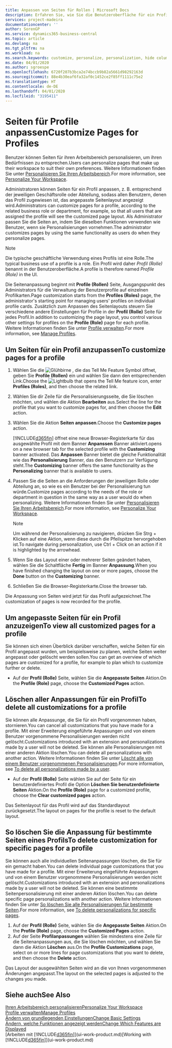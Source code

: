 ```yaml
---
title: Anpassen von Seiten für Rollen | Microsoft Docs
description: Erfahren Sie, wie Sie die Benutzeroberfläche für ein Profil (eine Rolle) anpassen, sodass allen Benutzern, die diese Rolle zugewiesen haben, ein benutzerdefinierter Arbeitsbereich angezeigt wird.
services: project-madeira
documentationcenter: ''
author: SorenGP
ms.service: dynamics365-business-central
ms.topic: article
ms.devlang: na
ms.tgt_pltfrm: na
ms.workload: na
ms.search.keywords: customize, personalize, personalization, hide columns, remove fields, move fields
ms.date: 04/01/2020
ms.author: sgroespe
ms.openlocfilehash: 6720f207b3bca2e74bccb9b82a5661d98292163d
ms.sourcegitcommit: 88e4b30eaf6fa32af0c1452ce2f85ff1111c75e2
ms.translationtype: HT
ms.contentlocale: de-DE
ms.lasthandoff: 04/01/2020
ms.locfileid: "3195411"
---
```

# <a name="customize-pages-for-profiles"></a><span data-ttu-id="a2b20-103">Seiten für Profile anpassen</span><span class="sxs-lookup"><span data-stu-id="a2b20-103">Customize Pages for Profiles</span></span>
<span data-ttu-id="a2b20-104">Benutzer können Seiten für ihren Arbeitsbereich personalisieren, um ihren Bedürfnissen zu entsprechen.</span><span class="sxs-lookup"><span data-stu-id="a2b20-104">Users can personalize pages that make up their workspace to suit their own preferences.</span></span> <span data-ttu-id="a2b20-105">Weitere Informationen finden Sie unter [Personalisieren Sie Ihren Arbeitsbereich](ui-personalization-user.md).</span><span class="sxs-lookup"><span data-stu-id="a2b20-105">For more information, see [Personalize Your Workspace](ui-personalization-user.md).</span></span>

<span data-ttu-id="a2b20-106">Administratoren können Seiten für ein Profil anpassen, z. B. entsprechend der jeweiligen Geschäftsrolle oder Abteilung, sodass allen Benutzern, denen das Profil zugewiesen ist, das angepasste Seitenlayout angezeigt wird.</span><span class="sxs-lookup"><span data-stu-id="a2b20-106">Administrators can customize pages for a profile, according to the related business role or department, for example, so that all users that are assigned the profile will see the customized page layout.</span></span> <span data-ttu-id="a2b20-107">Als Administrator passen Sie die Seiten an, indem Sie dieselben Funktionen verwenden wie Benutzer, wenn sie Personalisierungen vornehmen.</span><span class="sxs-lookup"><span data-stu-id="a2b20-107">The administrator customizes pages by using the same functionality as users do when they personalize pages.</span></span>

> [!NOTE]
> <span data-ttu-id="a2b20-108">Die typische geschäftliche Verwendung eines Profils ist eine Rolle.</span><span class="sxs-lookup"><span data-stu-id="a2b20-108">The typical business use of a profile is a role.</span></span> <span data-ttu-id="a2b20-109">Ein Profil wird daher *Profil (Rolle)* benannt in der Benutzeroberfläche.</span><span class="sxs-lookup"><span data-stu-id="a2b20-109">A profile is therefore named *Profile (Role)* in the UI.</span></span>

<span data-ttu-id="a2b20-110">Die Seitenanpassung beginnt mit **Profile (Rollen)** Seite, Ausgangspunkt des Administrators für die Verwaltung der Benutzerprofile auf einzelnen Profilkarten.</span><span class="sxs-lookup"><span data-stu-id="a2b20-110">Page customization starts from the **Profiles (Roles)** page, the administrator's starting point for managing users' profiles on individual profile cards.</span></span> <span data-ttu-id="a2b20-111">Zusätzlich zum Anpassen des Seitenlayouts steuern Sie verschiedene andere Einstellungen für Profile in der **Profil (Rolle)** Seite für jedes Profil.</span><span class="sxs-lookup"><span data-stu-id="a2b20-111">In addition to customizing the page layout, you control various other settings for profiles on the **Profile (Role)** page for each profile.</span></span> <span data-ttu-id="a2b20-112">Weitere Informationen finden Sie unter [Profile verwalten](admin-users-profiles-roles.md).</span><span class="sxs-lookup"><span data-stu-id="a2b20-112">For more information, see [Manage Profiles](admin-users-profiles-roles.md).</span></span>

## <a name="to-customize-pages-for-a-profile"></a><span data-ttu-id="a2b20-113">Um Seiten für ein Profil anzupassen</span><span class="sxs-lookup"><span data-stu-id="a2b20-113">To customize pages for a profile</span></span>
1. <span data-ttu-id="a2b20-114">Wählen Sie die ![Glühbirne , die das Tell Me Feature](media/ui-search/search_small.png "Sagen Sie mir, was Sie tun wollen") Symbol öffnet, geben Sie **Profile (Rollen)** ein und wählen Sie dann den entsprechenden Link.</span><span class="sxs-lookup"><span data-stu-id="a2b20-114">Choose the ![Lightbulb that opens the Tell Me feature](media/ui-search/search_small.png "Tell me what you want to do") icon, enter **Profiles (Roles)**, and then choose the related link.</span></span>
2. <span data-ttu-id="a2b20-115">Wählen Sie dir Zeile für die Personalisierungsseite, die Sie löschen möchten, und wählen die Aktion **Bearbeiten** aus.</span><span class="sxs-lookup"><span data-stu-id="a2b20-115">Select the line for the profile that you want to customize pages for, and then choose the **Edit** action.</span></span>
3. <span data-ttu-id="a2b20-116">Wählen Sie die Aktion **Seiten anpassen**.</span><span class="sxs-lookup"><span data-stu-id="a2b20-116">Choose the **Customize pages** action.</span></span>

    [!INCLUDE[d365fin](includes/d365fin_md.md)] <span data-ttu-id="a2b20-117">öffnet eine neue Browser-Registerkarte für das ausgewählte Profil mit dem Banner **Anpanssen** Banner aktiviert.</span><span class="sxs-lookup"><span data-stu-id="a2b20-117">opens on a new browser tab for the selected profile with the **Customizing** banner activated.</span></span> <span data-ttu-id="a2b20-118">Das **Anpassen** Banner bietet die gleiche Funktionalität wie das **Personalisierung** Banner, das den Benutzern zur Verfügung steht.</span><span class="sxs-lookup"><span data-stu-id="a2b20-118">The **Customizing** banner offers the same functionality as the **Personalizing** banner that is available to users.</span></span>

4. <span data-ttu-id="a2b20-119">Passen Sie die Seiten an die Anforderungen der jeweiligen Rolle oder Abteilung an, so wie es ein Benutzer bei der Personalisierung tun würde.</span><span class="sxs-lookup"><span data-stu-id="a2b20-119">Customize pages according to the needs of the role or department in question in the same way as a user would do when personalizing.</span></span> <span data-ttu-id="a2b20-120">Weitere Informationen finden Sie unter [Personalisieren Sie Ihren Arbeitsbereich](ui-personalization-user.md).</span><span class="sxs-lookup"><span data-stu-id="a2b20-120">For more information, see [Personalize Your Workspace](ui-personalization-user.md).</span></span>

    > [!NOTE]
    > <span data-ttu-id="a2b20-121">Um während der Personalisierung zu navigieren, drücken Sie Strg + Klicken auf eine Aktion, wenn diese durch die Pfeilspitze hervorgehoben ist.</span><span class="sxs-lookup"><span data-stu-id="a2b20-121">To navigate during personalization, use Ctrl + Click on an action if it is highlighted by the arrowhead.</span></span>

5. <span data-ttu-id="a2b20-122">Wenn Sie das Layout einer oder mehrerer Seiten geändert haben, wählen Sie die Schaltfläche **Fertig** im Banner **Anpassung**.</span><span class="sxs-lookup"><span data-stu-id="a2b20-122">When you have finished changing the layout on one or more pages, choose the **Done** button on the **Customizing** banner.</span></span>
6. <span data-ttu-id="a2b20-123">Schließen Sie die Browser-Registerkarte.</span><span class="sxs-lookup"><span data-stu-id="a2b20-123">Close the browser tab.</span></span>

<span data-ttu-id="a2b20-124">Die Anpassung von Seiten wird jetzt für das Profil aufgezeichnet.</span><span class="sxs-lookup"><span data-stu-id="a2b20-124">The customization of pages is now recorded for the profile.</span></span>

## <a name="to-view-all-customized-pages-for-a-profile"></a><span data-ttu-id="a2b20-125">Um angepasste Seiten für ein Profil anzuzeigen</span><span class="sxs-lookup"><span data-stu-id="a2b20-125">To view all customized pages for a profile</span></span>
<span data-ttu-id="a2b20-126">Sie können sich einen Überblick darüber verschaffen, welche Seiten für ein Profil angepasst wurden, um beispielsweise zu planen, welche Seiten weiter angepasst oder gelöscht werden sollen.</span><span class="sxs-lookup"><span data-stu-id="a2b20-126">You can get an overview of which pages are customized for a profile, for example to plan which to customize further or delete.</span></span>

- <span data-ttu-id="a2b20-127">Auf der **Profil (Rolle)** Seite, wählen Sie die **Angepasste Seiten** Aktion.</span><span class="sxs-lookup"><span data-stu-id="a2b20-127">On the **Profile (Role)** page, choose the **Customized Pages** action.</span></span>

## <a name="to-delete-all-customizations-for-a-profile"></a><span data-ttu-id="a2b20-128">Löschen aller Anpassungen für ein Profil</span><span class="sxs-lookup"><span data-stu-id="a2b20-128">To delete all customizations for a profile</span></span>
<span data-ttu-id="a2b20-129">Sie können alle Anpassunge, die Sie für ein Profil vorgenommen haben, stornieren.</span><span class="sxs-lookup"><span data-stu-id="a2b20-129">You can cancel all customizations that you have made for a profile.</span></span> <span data-ttu-id="a2b20-130">Mit einer Erweiterung eingeführte Anpassungen und von einem Benutzer vorgenommene Personalisierungen werden nicht gelöscht.</span><span class="sxs-lookup"><span data-stu-id="a2b20-130">Customizations introduced with an extension and personalizations made by a user will not be deleted.</span></span> <span data-ttu-id="a2b20-131">Sie können alle Personalisierungen mit einer anderen Aktion löschen.</span><span class="sxs-lookup"><span data-stu-id="a2b20-131">You can delete all personalizations with another action.</span></span> <span data-ttu-id="a2b20-132">Weitere Informationen finden Sie unter [Löscht alle von einem Benutzer vorgenommenen Personalisierungen](admin-users-profiles-roles.md#to-delete-all-personalizations-made-by-a-user).</span><span class="sxs-lookup"><span data-stu-id="a2b20-132">For more information, see [To delete all personalizations made by a user](admin-users-profiles-roles.md#to-delete-all-personalizations-made-by-a-user).</span></span>

- <span data-ttu-id="a2b20-133">Auf der **Profil (Rolle)** Seite wählen Sie auf der Seite für ein benutzerdefiniertes Profil die Option **Löschen Sie benutzerdefinierte Seiten** Aktion.</span><span class="sxs-lookup"><span data-stu-id="a2b20-133">On the **Profile (Role)** page for a customized profile, choose the **Clear customized pages** action.</span></span>

<span data-ttu-id="a2b20-134">Das Seitenlayout für das Profil wird auf das Standardlayout zurückgesetzt.</span><span class="sxs-lookup"><span data-stu-id="a2b20-134">The layout on pages for the profile is reset to the default layout.</span></span>  

## <a name="to-delete-customization-for-specific-pages-for-a-profile"></a><span data-ttu-id="a2b20-135">So löschen Sie die Anpassung für bestimmte Seiten eines Profils</span><span class="sxs-lookup"><span data-stu-id="a2b20-135">To delete customization for specific pages for a profile</span></span>
<span data-ttu-id="a2b20-136">Sie können auch alle individuellen Seitenanpassungen löschen, die Sie für ein gemacht haben.</span><span class="sxs-lookup"><span data-stu-id="a2b20-136">You can delete individual page customizations that you have made for a profile.</span></span> <span data-ttu-id="a2b20-137">Mit einer Erweiterung eingeführte Anpassungen und von einem Benutzer vorgenommene Personalisierungen werden nicht gelöscht.</span><span class="sxs-lookup"><span data-stu-id="a2b20-137">Customizations introduced with an extension and personalizations made by a user will not be deleted.</span></span> <span data-ttu-id="a2b20-138">Sie können eine bestimmte Seitenpersonalisierung mit einer anderen Aktion löschen.</span><span class="sxs-lookup"><span data-stu-id="a2b20-138">You can delete specific page personalizations with another action.</span></span> <span data-ttu-id="a2b20-139">Weitere Informationen finden Sie unter [So löschen Sie alle Personalisierungen für bestimmte Seiten](admin-users-profiles-roles.md#to-delete-personalizations-for-specific-pages).</span><span class="sxs-lookup"><span data-stu-id="a2b20-139">For more information, see [To delete personalizations for specific pages](admin-users-profiles-roles.md#to-delete-personalizations-for-specific-pages).</span></span>

1. <span data-ttu-id="a2b20-140">Auf der **Profil (Rolle)** Seite, wählen Sie die **Angepasste Seiten** Aktion.</span><span class="sxs-lookup"><span data-stu-id="a2b20-140">On the **Profile (Role)** page, choose the **Customized Pages** action.</span></span>
2. <span data-ttu-id="a2b20-141">Auf der Seite **Profilanpassungen** wählen Sie mindestens eine Zeile für die Seitenanpassungen aus, die Sie löschen möchten, und wählen Sie dann die Aktion **Löschen** aus.</span><span class="sxs-lookup"><span data-stu-id="a2b20-141">On the **Profile Customizations** page, select on or more lines for page customizations that you want to delete, and then choose the **Delete** action.</span></span>

<span data-ttu-id="a2b20-142">Das Layout der ausgewählten Seiten wird an die von Ihnen vorgenommenen Änderungen angepasst.</span><span class="sxs-lookup"><span data-stu-id="a2b20-142">The layout on the selected pages is adjusted to the changes you made.</span></span>

## <a name="see-also"></a><span data-ttu-id="a2b20-143">Siehe auch</span><span class="sxs-lookup"><span data-stu-id="a2b20-143">See Also</span></span>
[<span data-ttu-id="a2b20-144">Ihren Arbeitsbereich personalisieren</span><span class="sxs-lookup"><span data-stu-id="a2b20-144">Personalize Your Workspace</span></span>](ui-personalization-user.md)  
[<span data-ttu-id="a2b20-145">Profile verwalten</span><span class="sxs-lookup"><span data-stu-id="a2b20-145">Manage Profiles</span></span>](admin-users-profiles-roles.md)  
[<span data-ttu-id="a2b20-146">Ändern von grundlegenden Einstellungen</span><span class="sxs-lookup"><span data-stu-id="a2b20-146">Change Basic Settings</span></span>](ui-change-basic-settings.md)  
[<span data-ttu-id="a2b20-147">Ändern, welche Funktionen angezeigt werden</span><span class="sxs-lookup"><span data-stu-id="a2b20-147">Change Which Features are Displayed</span></span>](ui-experiences.md)  
<span data-ttu-id="a2b20-148">[Arbeiten mit [!INCLUDE[d365fin](includes/d365fin_md.md)]](ui-work-product.md)</span><span class="sxs-lookup"><span data-stu-id="a2b20-148">[Working with [!INCLUDE[d365fin](includes/d365fin_md.md)]](ui-work-product.md)</span></span>  
